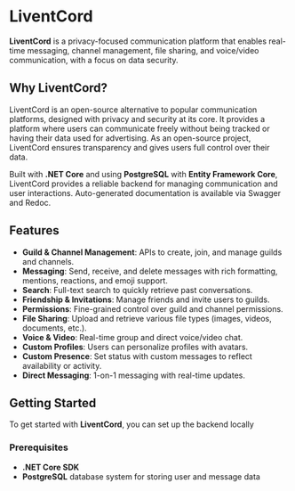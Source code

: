 # LiventCord

**LiventCord** is a privacy-focused communication platform that enables real-time messaging, channel management, file sharing, and voice/video communication, with a focus on data security.

## Why LiventCord?

LiventCord is an open-source alternative to popular communication platforms, designed with privacy and security at its core. It provides a platform where users can communicate freely without being tracked or having their data used for advertising. As an open-source project, LiventCord ensures transparency and gives users full control over their data.

Built with **.NET Core** and using **PostgreSQL** with **Entity Framework Core**, LiventCord provides a reliable backend for managing communication and user interactions. Auto-generated documentation is available via Swagger and Redoc.

## Features

- **Guild & Channel Management**: APIs to create, join, and manage guilds and channels.
- **Messaging**: Send, receive, and delete messages with rich formatting, mentions, reactions, and emoji support.
- **Search**: Full-text search to quickly retrieve past conversations.
- **Friendship & Invitations**: Manage friends and invite users to guilds.
- **Permissions**: Fine-grained control over guild and channel permissions.
- **File Sharing**: Upload and retrieve various file types (images, videos, documents, etc.).
- **Voice & Video**: Real-time group and direct voice/video chat.
- **Custom Profiles**: Users can personalize profiles with avatars.
- **Custom Presence**: Set status with custom messages to reflect availability or activity.
- **Direct Messaging**: 1-on-1 messaging with real-time updates.

## Getting Started

To get started with **LiventCord**, you can set up the backend locally

### Prerequisites

- **.NET Core SDK**
- **PostgreSQL** database system for storing user and message data
